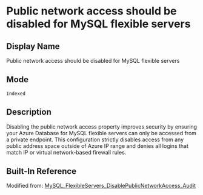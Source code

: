 # Public network access should be disabled for MySQL flexible servers

## Display Name

Public network access should be disabled for MySQL flexible servers

## Mode

`Indexed`

## Description

Disabling the public network access property improves security by ensuring your Azure Database for MySQL flexible servers can only be accessed from a private endpoint. This configuration strictly disables access from any public address space outside of Azure IP range and denies all logins that match IP or virtual network-based firewall rules.

## Built-In Reference

Modified from: [MySQL_FlexibleServers_DisablePublicNetworkAccess_Audit](https://github.com/Azure/azure-policy/blob/master/built-in-policies/policyDefinitions/SQL/MySQL_FlexibleServers_DisablePublicNetworkAccess_Audit.json)
